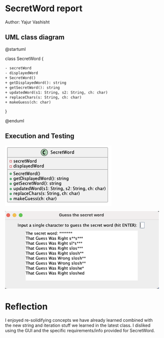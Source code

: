 # SecretWord report

Author: Yajur Vashisht

## UML class diagram

@startuml

class SecretWord {

	- secretWord
	- displayedWord
	+ SecretWord()
	+ getDisplayedWord(): string
	+ getSecretWord(): string
	+ updatedWord(s1: String, s2: String, ch: char)
	+ replaceChars(s: String, ch: char)
	+ makeGuess(ch: char)

}

@enduml

## Execution and Testing

![screenshot](SecretWordPlantUML.png)

![screenshot](SecretWord.png)

# Reflection

I enjoyed re-solidifying concepts we have already learned combined with the new string and iteration stuff we learned in the latest class. I disliked using the GUI and the specific requirements/info provided for SecretWord.
